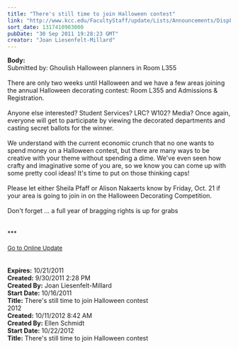 ```yaml
---
title: "There's still time to join Halloween contest"
link: "http://www.kcc.edu/FacultyStaff/update/Lists/Announcements/DispForm.aspx?ID=465"
sort_date: 1317410903000
pubDate: "30 Sep 2011 19:28:23 GMT"
creator: "Joan Liesenfelt-Millard"
---
```


<div><b>Body:</b> <div class="ExternalClassF500B7042A734EEEA0822DE92E9B28A3">
<div>Submitted by: Ghoulish Halloween planners in Room L355<br /> <br />There are only two weeks until Halloween and we have a few areas joining the annual Halloween decorating contest: Room L355 and Admissions &amp; Registration. <br /><br />Anyone else interested? Student Services? LRC? W102? Media? Once again, everyone will get to participate by viewing the decorated departments and casting secret ballots for the winner.<br /><br />We understand with the current economic crunch that no one wants to spend money on a Halloween contest, but there are many ways to be creative with your theme without spending a dime. We've even seen how crafty and imaginative some of you are, so we know you can come up with some pretty cool ideas! It's time to put on those thinking caps!<br /><br />Please let either Sheila Pfaff or Alison Nakaerts know by Friday, Oct. 21 if your area is going to join in on the Halloween Decorating Competition. <br /><br />Don't forget ... a full year of bragging rights is up for grabs</div>
<div> </div>
<div> </div>
<div>***</div>
<div> </div>
<div>
<div><font size="2"><a href="/FacultyStaff/update/Pages/dailyupdate.aspx">Go to Online Update</a></font></div>
<div><font size="2"></font> </div>
<div> </div></div>
<div></div></div></div>
<div><b>Expires:</b> 10/21/2011</div>
<div><b>Created:</b> 9/30/2011 2:28 PM</div>
<div><b>Created By:</b> Joan Liesenfelt-Millard</div>
<div><b>Start Date:</b> 10/16/2011</div>
<div><b>Title:</b> There&#39;s still time to join Halloween contest</div>
2012</div>
<div><b>Created:</b> 10/11/2012 8:42 AM</div>
<div><b>Created By:</b> Ellen Schmidt</div>
<div><b>Start Date:</b> 10/22/2012</div>
<div><b>Title:</b> There&#39;s still time to join Halloween contest</div>
